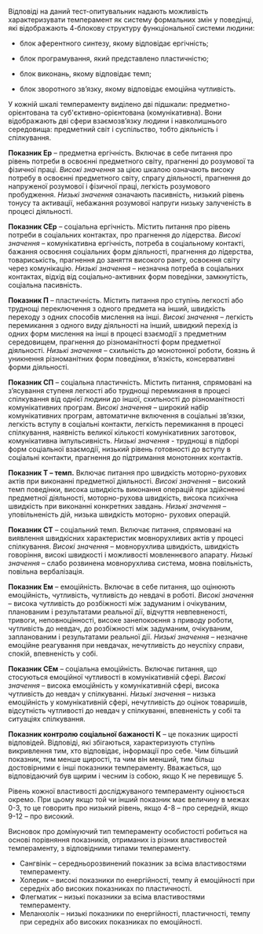 Відповіді на даний тест-опитувальник надають можливість характеризувати темперамент як систему формальних змін у поведінці, які відображають 4-блокову структуру функціональної системи людини:

- блок аферентного синтезу, якому відповідає ергічність;

- блок програмування, який представлено пластичністю;

- блок виконань, якому відповідає темп;

- блок зворотного зв’язку, якому відповідає емоційна чутливість.

У кожній шкалі темпераменту виділено дві підшкали: предметно-орієнтована та суб'єктивно-орієнтована (комунікативна). Вони відображають дві сфери взаємозв’язку людини і навколишнього середовища: предметний світ і суспільство, тобто діяльність і спілкування.

**Показник Ер** – предметна ергічність. Включає в себе питання про рівень потреби в освоєнні предметного світу, прагненні до розумової та фізичної праці.
_Високі значення_ за цією шкалою означають високу потребу в освоєнні предметного світу, спрагу діяльності, прагнення до напруженої розумової і фізичної праці, легкість розумового пробудження.
_Низькі значення_ означають пасивність, низький рівень тонусу та активації, небажання розумової напруги низьку залученість в процесі діяльності.

**Показник СЕр** – соціальна ергічність. Містить питання про рівень потреби в соціальних контактах, про прагнення до лідерства.
_Високі значення_ – комунікативна ергічність, потреба в соціальному контакті, бажання освоєння соціальних форм діяльності, прагнення до лідерства, товариськість, прагнення до заняття високого рангу, освоєння світу через комунікацію.
_Низькі значення_ – незначна потреба в соціальних контактах, відхід від соціально-активних форм поведінки, замкнутість, соціальна пасивність.

**Показник П** – пластичність. Містить питання про ступінь легкості або труднощі переключення з одного предмета на інший, швидкість переходу з одних способів мислення на інші.
_Високі значення_ – легкість перемикання з одного виду діяльності на інший, швидкий перехід із одних форм мислення на інші в процесі взаємодії з предметним середовищем, прагнення до різноманітності форм предметної діяльності.
_Низькі значення_ – схильність до монотонної роботи, боязнь й уникнення різноманітних форм поведінки, в’язкість, консервативні форми діяльності.

**Показник СП** – соціальна пластичність. Містить питання, спрямовані на з’ясування ступеня легкості або труднощі перемикання в процесі спілкування від однієї людини до іншої, схильності до різноманітності комунікативних програм.
_Високі значення_ – широкий набір комунікативних програм, автоматичне включення в соціальні зв’язки, легкість вступу в соціальні контакти, легкість перемикання в процесі спілкування, наявність великої кількості комунікативних заготовок, комунікативна імпульсивність.
_Низькі значення_ - труднощі в підборі форм соціальної взаємодії, низький рівень готовності до вступу в соціальні контакти, прагнення до підтримання монотонних контактів.

**Показник Т – темп.** Включає питання про швидкість моторно-рухових актів при виконанні предметної діяльності.
_Високі значення_ – високий темп поведінки, висока швидкість виконання операцій при здійсненні предметної діяльності, моторно-рухова швидкість, висока психічна швидкість при виконанні конкретних завдань.
_Низькі значення_ – уповільненість дій, низька швидкість моторно- рухових операцій.

**Показник СТ** – соціальний темп. Включає питання, спрямовані на виявлення швидкісних характеристик мовнорухливих актів у процесі спілкування.
_Високі значення_ – мовнорухлива швидкість, швидкість говоріння, високі швидкості і можливості мовленнєвого апарату.
_Низькі значення_ – слабо розвинена мовнорухлива система, мовна повільність, повільна вербалізація.

**Показник Ем** – емоційність. Включає в себе питання, що оцінюють емоційність, чутливість, чутливість до невдачі в роботі.
_Високі значення_ – висока чутливість до розбіжності між задуманим і очікуваним, планованим і результатами реальної дії, відчуття невпевненості, тривоги, неповноцінності, високе занепокоєння з приводу роботи, чутливість до невдач, до розбіжності між задуманим, очікуваним, запланованим і результатами реальної дії.
_Низькі значення_ – незначне емоційне реагування при невдачах, нечутливість до неуспіху справи, спокій, впевненість у собі.

**Показник СЕм** – соціальна емоційність. Включає питання, що стосуються емоційної чутливості в комунікативній сфері.
_Високі значення_ – висока емоційність у комунікативній сфері, висока чутливість до невдач у спілкуванні.
_Низькі значення_ – низька емоційність у комунікативній сфері, нечутливість до оцінок товаришів, відсутність чутливості до невдач у спілкуванні, впевненість у собі та ситуаціях спілкування.

**Показник контролю соціальної бажаності К** – це показник щирості відповідей. Відповіді, які збігаються, характеризують ступінь викривлення тим, хто відповідає, інформації про себе. Чим більший показник, тим менше щирості, та чим він менший, тим більш достовірними є інші показники темпераменту. Вважається, що відповідаючий був щирим і чесним із собою, якщо К не перевищує 5.

Рівень кожної властивості досліджуваного темпераменту оцінюється окремо. При цьому якщо той чи інший показник має величину в межах 0-3, то це говорить про низький рівень, якщо 4-8 – про середній, якщо 9-12 – про високий.

Висновок про домінуючий тип темпераменту особистості робиться на основі порівняння показників, отриманих із різних властивостей темпераменту, з відповідними типами темпераменту.

- Сангвінік – середньорозвинений показник за всіма властивостями темпераменту.
- Холерик – високі показники по енергійності, темпу й емоційності при середніх або високих показниках по пластичності.
- Флегматик – низькі показники за всіма властивостями темпераменту.
- Меланхолік – низькі показники по енергійності, пластичності, темпу при середніх або високих показниках по емоційності.